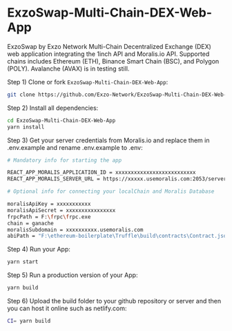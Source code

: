 # ExzoSwap-Multi-Chain-DEX-Web-App
ExzoSwap by Exzo Network Multi-Chain Decentralized Exchange (DEX) web application integrating the 1inch API and Moralis.io API. Supported chains includes Ethereum (ETH), Binance Smart Chain (BSC), and Polygon (POLY). Avalanche (AVAX) is in testing still.

Step 1) Clone or fork `ExzoSwap-Multi-Chain-DEX-Web-App`:

```sh
git clone https://github.com/Exzo-Network/ExzoSwap-Multi-Chain-DEX-Web-App.git
```

Step 2) Install all dependencies:

```sh
cd ExzoSwap-Multi-Chain-DEX-Web-App
yarn install
```

Step 3) Get your server credentials from Moralis.io and replace them in .env.example and rename .env.example to .env:

```sh
# Mandatory info for starting the app

REACT_APP_MORALIS_APPLICATION_ID = xxxxxxxxxxxxxxxxxxxxxxxxxx
REACT_APP_MORALIS_SERVER_URL = https://xxxxx.usemoralis.com:2053/server

# Optional info for connecting your localChain and Moralis Database

moralisApiKey = xxxxxxxxxxx
moralisApiSecret = xxxxxxxxxxxxxxxx
frpcPath = F:\frpc\frpc.exe
chain = ganache
moralisSubdomain = xxxxxxxxxx.usemoralis.com
abiPath = "F:\ethereum-boilerplate\Truffle\build\contracts\Contract.json"
```

Step 4) Run your App:

```sh
yarn start
```


Step 5) Run a production version of your App:

```sh
yarn build
```


Step 6) Upload the build folder to your github repository or server and then you can host it online such as netlify.com:

```sh
CI= yarn build
```
